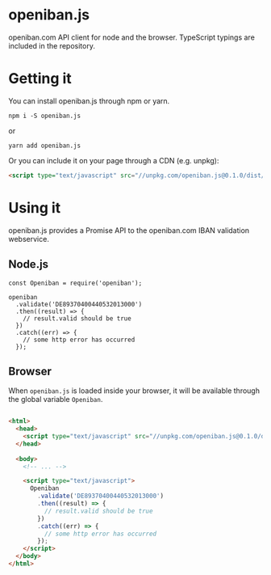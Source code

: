# openiban.js

openiban.com API client for node and the browser. TypeScript typings are included in the repository.

# Getting it

You can install openiban.js through npm or yarn.

`npm i -S openiban.js`

or

`yarn add openiban.js`

Or you can include it on your page through a CDN (e.g. unpkg):

```html
<script type="text/javascript" src="//unpkg.com/openiban.js@0.1.0/dist/openiban.browser.js"></script>
```

# Using it

openiban.js provides a Promise API to the openiban.com IBAN validation webservice.

## Node.js
```
const Openiban = require('openiban');

openiban
  .validate('DE89370400440532013000')
  .then((result) => {
    // result.valid should be true
  })
  .catch((err) => {
    // some http error has occurred
  });
```

## Browser

When `openiban.js` is loaded inside your browser, it will be available through the global variable `Openiban`.

```html

<html>
  <head>
    <script type="text/javascript" src="//unpkg.com/openiban.js@0.1.0/dist/openiban.browser.js"></script>
  </head>
  
  <body>
    <!-- ... -->

    <script type="text/javascript">
      Openiban
        .validate('DE89370400440532013000')
        .then((result) => {
          // result.valid should be true
        })
        .catch((err) => {
          // some http error has occurred
        });
    </script>
  </body>
</html>
```


